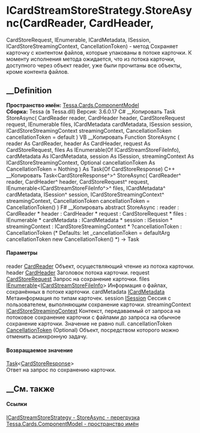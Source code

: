 # ICardStreamStoreStrategy.StoreAsync(CardReader, CardHeader,
CardStoreRequest, IEnumerable<ICardStreamStoreFileInfo>, ICardMetadata,
ISession, ICardStoreStreamingContext, CancellationToken) - метод
Сохраняет карточку с контентом файлов, которые упакованы в потоке карточки. К
моменту исполнения метода ожидается, что из потока карточки, доступного через
объект reader, уже были прочитаны все объекты, кроме контента файлов.
## __Definition
 **Пространство имён:**
[Tessa.Cards.ComponentModel](N_Tessa_Cards_ComponentModel.htm)  
 **Сборка:** Tessa (в Tessa.dll) Версия: 3.6.0.17
C# __Копировать
     Task<CardStoreResponse> StoreAsync(
    	CardReader reader,
    	CardHeader header,
    	CardStoreRequest request,
    	IEnumerable<ICardStreamStoreFileInfo> files,
    	ICardMetadata cardMetadata,
    	ISession session,
    	ICardStoreStreamingContext streamingContext,
    	CancellationToken cancellationToken = default
    )
VB __Копировать
     Function StoreAsync ( 
    	reader As CardReader,
    	header As CardHeader,
    	request As CardStoreRequest,
    	files As IEnumerable(Of ICardStreamStoreFileInfo),
    	cardMetadata As ICardMetadata,
    	session As ISession,
    	streamingContext As ICardStoreStreamingContext,
    	Optional cancellationToken As CancellationToken = Nothing
    ) As Task(Of CardStoreResponse)
C++ __Копировать
    Task<CardStoreResponse^>^ StoreAsync(
    	CardReader^ reader, 
    	CardHeader^ header, 
    	CardStoreRequest^ request, 
    	IEnumerable<ICardStreamStoreFileInfo^>^ files, 
    	ICardMetadata^ cardMetadata, 
    	ISession^ session, 
    	ICardStoreStreamingContext^ streamingContext, 
    	CancellationToken cancellationToken = CancellationToken()
    )
F# __Копировать
     abstract StoreAsync : 
            reader : CardReader * 
            header : CardHeader * 
            request : CardStoreRequest * 
            files : IEnumerable<ICardStreamStoreFileInfo> * 
            cardMetadata : ICardMetadata * 
            session : ISession * 
            streamingContext : ICardStoreStreamingContext * 
            ?cancellationToken : CancellationToken 
    (* Defaults:
            let _cancellationToken = defaultArg cancellationToken new CancellationToken()
    *)
    -> Task<CardStoreResponse> 
#### Параметры
reader [CardReader](T_Tessa_Cards_ComponentModel_CardReader.htm)
    Объект, осуществляющий чтение из потока карточки.
header [CardHeader](T_Tessa_Cards_ComponentModel_CardHeader.htm)
    Заголовок потока карточки.
request [CardStoreRequest](T_Tessa_Cards_CardStoreRequest.htm)
    Запрос на сохранение карточки.
files
[IEnumerable](https://learn.microsoft.com/dotnet/api/system.collections.generic.ienumerable-1)<[ICardStreamStoreFileInfo](T_Tessa_Cards_ComponentModel_ICardStreamStoreFileInfo.htm)>
    Информация о файлах, сохранённых в потоке карточки.
cardMetadata [ICardMetadata](T_Tessa_Cards_ICardMetadata.htm)
    Метаинформация по типам карточек.
session [ISession](T_Tessa_Platform_Runtime_ISession.htm)
    Сессия с пользователем, выполняющим сохранение карточки.
streamingContext
[ICardStoreStreamingContext](T_Tessa_Cards_ComponentModel_ICardStoreStreamingContext.htm)
     Контекст, передаваемый от запроса на потоковое сохранение карточки с файлами до запроса на обычное сохранение карточки. Значение не равно null. 
cancellationToken
[CancellationToken](https://learn.microsoft.com/dotnet/api/system.threading.cancellationtoken)
(Optional)
    Объект, посредством которого можно отменить асинхронную задачу.
#### Возвращаемое значение
[Task](https://learn.microsoft.com/dotnet/api/system.threading.tasks.task-1)<[CardStoreResponse](T_Tessa_Cards_CardStoreResponse.htm)>  
Ответ на запрос по сохранению карточки.
##  __См. также
#### Ссылки
[ICardStreamStoreStrategy -
](T_Tessa_Cards_ComponentModel_ICardStreamStoreStrategy.htm)
[StoreAsync -
перегрузка](Overload_Tessa_Cards_ComponentModel_ICardStreamStoreStrategy_StoreAsync.htm)
[Tessa.Cards.ComponentModel - пространство
имён](N_Tessa_Cards_ComponentModel.htm)
